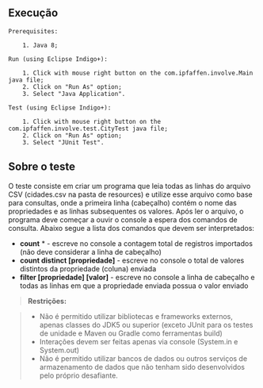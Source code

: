 Execução
-------------
	Prerequisites:

		1. Java 8;
	
	Run (using Eclipse Indigo+):
	
		1. Click with mouse right button on the com.ipfaffen.involve.Main java file;
		2. Click on "Run As" option;
		3. Select "Java Application".
		
	Test (using Eclipse Indigo+):
	
		1. Click with mouse right button on the com.ipfaffen.involve.test.CityTest java file;
		2. Click on "Run As" option;
		3. Select "JUnit Test".
		
Sobre o teste
-------------

O teste consiste em criar um programa que leia todas as linhas do arquivo CSV (cidades.csv na pasta de resources) e utilize esse arquivo como base para consultas, onde a primeira linha (cabeçalho) contém o nome das propriedades e as linhas subsequentes os valores. Após ler o arquivo, o programa deve começar a ouvir o console a espera dos comandos de consulta. Abaixo segue a lista dos comandos que devem ser interpretados:

- **count** * - escreve no console a contagem total de registros importados (não deve considerar a linha de cabeçalho)
- **count distinct [propriedade]** - escreve no console o total de valores distintos da propriedade (coluna) enviada 
- **filter [propriedade] [valor]** - escreve no console a linha de cabeçalho e todas as linhas em que a propriedade enviada possua o valor enviado 

> **Restrições:**

> - Não é permitido utilizar bibliotecas e frameworks externos, apenas classes do JDK5 ou superior (exceto JUnit para os testes de unidade e Maven ou Gradle como ferramentas build)
> - Interações devem ser feitas apenas via console (System.in e System.out)
> - Não é permitido utilizar bancos de dados ou outros serviços de armazenamento de dados que não tenham sido desenvolvidos pelo próprio desafiante.
